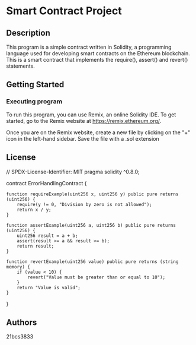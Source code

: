 # Smart Contract Project

## Description
This program is a simple contract written in Solidity, a programming language used for developing smart contracts on the Ethereum blockchain. This is a smart contract that implements the require(), assert() and revert() statements.

## Getting Started

### Executing program
To run this program, you can use Remix, an online Solidity IDE. To get started, go to the Remix website at https://remix.ethereum.org/.

Once you are on the Remix website, create a new file by clicking on the "+" icon in the left-hand sidebar. Save the file with a .sol extension  
## License

// SPDX-License-Identifier: MIT
pragma solidity ^0.8.0;

contract ErrorHandlingContract {

    function requireExample(uint256 x, uint256 y) public pure returns (uint256) {
        require(y != 0, "Division by zero is not allowed");
        return x / y;
    }
    
    function assertExample(uint256 a, uint256 b) public pure returns (uint256) {
        uint256 result = a + b;
        assert(result >= a && result >= b);
        return result;
    }
    
    function revertExample(uint256 value) public pure returns (string memory) {
        if (value < 10) {
            revert("Value must be greater than or equal to 10");
        }
        return "Value is valid";
    }
}


## Authors
21bcs3833


